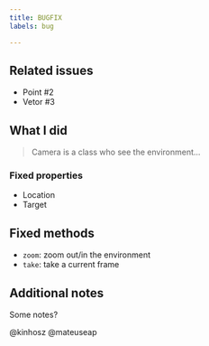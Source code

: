 ```yaml
---
title: BUGFIX
labels: bug

---
```


## Related issues
<!-- type here the related issues -->
* Point #2
* Vetor #3

## What I did
<!-- describe the PR -->
> Camera is a class who see the environment...

<!-- List properties fixed (if applicable) -->
### Fixed properties
- Location
- Target

<!-- List methods fixed (if applicable) -->
## Fixed methods
- `zoom`: zoom out/in the environment
- `take`: take a current frame

## Additional notes
Some notes?

<!-- ping the repo onwers -->
@kinhosz
@mateuseap
